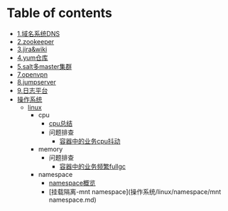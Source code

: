 # Table of contents

* [1.域名系统DNS](README.md)
* [2.zookeeper](2.zookeeper/README.md)
* [3.jira\&wiki](3.jira\&wiki/README.md)
* [4.yum仓库](4.yum仓库/README.md)
* [5.salt多master集群](5.salt多master集群/README.md)
* [7.openvpn](7.openvpn/README.md)
* [8.jumpserver](8.jumpserver/README.md)
* [9.日志平台](9.日志平台/README.md)
* [操作系统](cao-zuo-xi-tong/README.md)
  * [linux](cao-zuo-xi-tong/linux/README.md)
    * cpu
      * [cpu总结](操作系统/linux/cpu/cpu总结.md)
      * 问题排查
        * [容器中的业务cpu抖动](操作系统/linux/cpu/问题排查/容器中的业务cpu抖动.md)
    * memory
      * 问题排查
        * [容器中的业务频繁fullgc](操作系统/linux/memory/问题排查/容器中的业务频繁fullgc.md)
    * namespace
      * [namespace概览](操作系统/linux/namespace/namespace.md)
      * [挂载隔离-mnt namespace](操作系统/linux/namespace/mnt namespace.md)